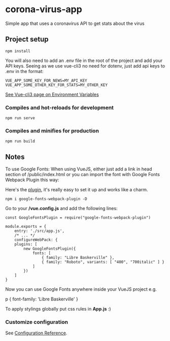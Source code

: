 # corona-virus-app

Simple app that uses a coronavirus API to get stats about
the virus

## Project setup

```
npm install
```
You will also need to add an .env file in the root of the project and add your API keys. Seeing as we use vue-cli3 no need for dotenv, just add api keys to .env in the format:
```
VUE_APP_SOME_KEY_FOR_NEWS=MY_API_KEY
VUE_APP_SOME_OTHER_KEY_FOR_STATS=MY_OTHER_KEY
```
[See Vue-cli3 page on Environment Variables](https://cli.vuejs.org/guide/mode-and-env.html#environment-variables)

### Compiles and hot-reloads for development

```
npm run serve
```

### Compiles and minifies for production

```
npm run build
```

## Notes

To use Google Fonts:
When using VueJS, either just add a link in head section of /public/index.html or you can import the font with Google Fonts Webpack Plugin this way:

Here's the [plugin](https://www.npmjs.com/package/google-fonts-webpack-plugin), it's really easy to set it up and works like a charm.

`npm i google-fonts-webpack-plugin -D`

Go to your **/vue.config.js** and add the following lines:

```
const GoogleFontsPlugin = require("google-fonts-webpack-plugin")

module.exports = {
    entry: './src/app.js',
    /* ... */
    configureWebPack: {
    plugins: [
        new GoogleFontsPlugin({
            fonts: [
                { family: "Libre Baskerville" },
                { family: "Roboto", variants: [ "400", "700italic" ] }
            ]
        })
    ]
}
```

Now you can use Google Fonts anywhere inside your VueJS project e.g.

p {
font-family: 'Libre Baskerville'
}

To apply stylings globally put css rules in **App.js** :)

### Customize configuration

See [Configuration Reference](https://cli.vuejs.org/config/).
